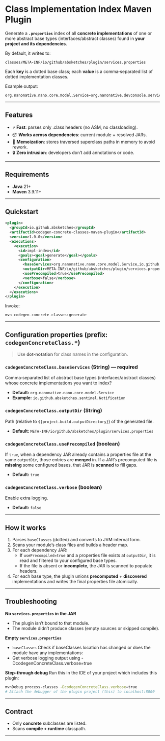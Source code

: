 # Class Implementation Index Maven Plugin

Generate a **`.properties`** index of all **concrete implementations** of one or more abstract base types (interfaces/abstract classes) found in **your project and its dependencies**.

By default, it writes to:
```
classes/META-INF/io/github/absketches/plugin/services.properties
```
Each **key** is a dotted base class; each **value** is a comma‑separated list of dotted implementation classes.

Example output:
```properties
org.nanonative.nano.core.model.Service=org.nanonative.devconsole.service.DevConsoleService,org.nanonative.nano.services.http.HttpServer,org.ab.sentinel.service.PostgreSqlService
```
---

## Features

- ⚡  **Fast**: parses only .class headers (no ASM, no classloading).
- 📦 **Works across dependencies**: current module + resolved JARs.
- 🧹 **Memoization**: stores traversed superclass paths in memory to avoid rework.
- 🔒 **Zero intrusion**: developers don’t add annotations or code.

---

## Requirements

- **Java** 21+
- **Maven** 3.9.11+

---

## Quickstart

```xml
<plugin>
  <groupId>io.github.absketches</groupId>
  <artifactId>codegen-concrete-classes-maven-plugin</artifactId>
  <version>1.0.0</version>
  <executions>
    <execution>
      <id>impl-index</id>
      <goals><goal>generate</goal></goals>
      <configuration>
        <baseServices>org.nanonative.nano.core.model.Service,io.github.absketches.sentinel.Notification</baseServices>
        <outputDir>META-INF/io/github/absketches/plugin/services.properties</outputDir>
        <usePrecompiled>true</usePrecompiled>
        <verbose>false</verbose>
      </configuration>
    </execution>
  </executions>
</plugin>
```

Invoke:
```
mvn codegen-concrete-classes:generate
```

---

## Configuration properties (prefix: `codegenConcreteClass.*`)

> Use **dot-notation** for class names in the configuration.

### `codegenConcreteClass.baseServices` (String) — **required**
Comma‑separated list of abstract base types (interfaces/abstract classes) whose concrete implementations you want to index?
- **Default:** `org.nanonative.nano.core.model.Service`
- **Example:** `io.github.absketches.sentinel.Notification`

### `codegenConcreteClass.outputDir` (String)
Path (relative to `${project.build.outputDirectory}`) of the generated file.
- **Default:** `META-INF/io/github/absketches/plugin/services.properties`

### `codegenConcreteClass.usePrecompiled` (boolean)
If `true`, when a dependency JAR already contains a properties file at the same `outputDir`, those entries are **merged** in. If a JAR’s precomputed file is **missing** some configured bases, that JAR is **scanned** to fill gaps.
- **Default:** `true`

### `codegenConcreteClass.verbose` (boolean)
Enable extra logging.
- **Default:** `false`

---

## How it works
1. Parses `baseClasses` (dotted) and converts to JVM internal form.
2. Scans your module’s class files and builds a header map.
3. For each dependency JAR:
    - If `usePrecompiled=true` and a properties file exists at `outputDir`, it is read and filtered to your configured base types.
    - If the file is absent or **incomplete**, the JAR is scanned to populate headers.
4. For each base type, the plugin unions **precomputed** + **discovered** implementations and writes the final properties file atomically.

---

## Troubleshooting

**No `services.properties` in the JAR**

- The plugin isn’t bound to that module.
- The module didn’t produce classes (empty sources or skipped compile).

**Empty `services.properties`**

- `baseClasses` Check if baseClasses location has changed or does the module have any implementations:
- Get verbose logging output using -DcodegenConcreteClass.verbose=true

**Step-through debug**
Run this in the IDE of your project which includes this plugin:

```bash
mvnDebug process-classes -DcodegenConcreteClass.verbose=true
# Attach the debugger of the plugin project (this) to localhost:8000
```

---

## Contract

- Only **concrete** subclasses are listed.
- Scans **compile + runtime** classpath.

---

